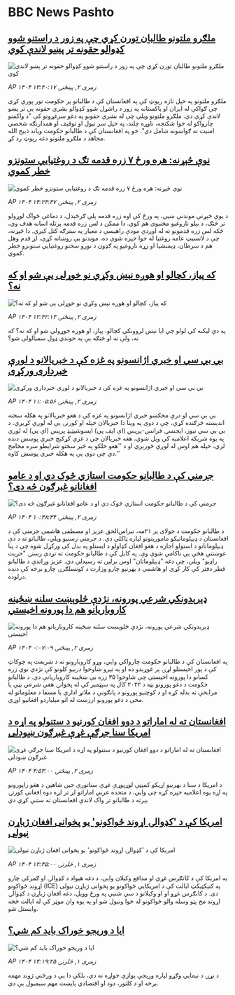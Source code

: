 # BBC News Pashto## [ملګرو ملتونو طالبان تورن کړي چې په زور د راستنو شوو کډوالو حقونه تر پښو لاندې کوي](https://www.bbc.com/pashto/articles/cjwnwl186y9o?at_campaign=githubrss)![ملګرو ملتونو طالبان تورن کړي چې په زور د راستنو شوو کډوالو حقونه تر پښو لاندې کوي](https://ichef.bbci.co.uk/ace/ws/240/cpsprodpb/747f/live/6358c100-6887-11f0-8dbd-f3d32ebd3327.jpg)_AP ۱۴۰۴ زمری ۲, پينځنۍ ۱۳:۴۰:۱۷_ملګرو ملتونو په خپل تازه رپوټ کې په افغانستان کې د طالبانو پر حکومت تور پورې کړی چې ګواکې له ایران او پاکستانه په زور د راشړل شوو کډوالو بشري حقونه یې تر پښو لاندې کړي دي.  ملګرو ملتونو ویلي چې له بشري حقونو په دغو سرغړونو کې "د واکمنو چارواکو له خوا شکنجه، ناوړه چلند،‌ په خپل سر نیول او توقیف او همدارنګه شخصي امنیت ته ګواښونه شامل دي".
خو په افغانستان کې د طالبانو حکومت ویاند ذبیح الله مجاهد د ملګرو ملتونو دغه رپوټ رد کړ.## [نوې څېړنه: هره ورځ ۷ زره قدمه تګ د روغتیايي ستونزو خطر کموي](https://www.bbc.com/pashto/articles/c7vrven69qeo?at_campaign=githubrss)![نوې څېړنه: هره ورځ ۷ زره قدمه تګ د روغتیايي ستونزو خطر کموي](https://ichef.bbci.co.uk/ace/ws/240/cpsprodpb/5a7c/live/48f4b0a0-6885-11f0-af20-030418be2ca5.jpg)_AP ۱۴۰۴ زمری ۲, پينځنۍ ۱۴:۲۴:۳۷_د یوې څېړنې موندنې ښيي، په ورځ کې اوه زره قدمه پلې ګرځېدل، د دماغي ځواک لوړولو تر څنګ، د بېلو ناروغیو مخنیوی هم کوي.
دا ممکن د لس زره قدمه پرتله اسانه هدف وي، ځکه لس زره قدمونو ته له اوږدې مودې راهیسې د معیار په سترګه کتل کېږي.
دا څېړنه، چې د لانسیټ عامه روغتیا له خوا خپره شوې ده، موندنو یې روښانه کړې، لږ قدم وهل هم د سرطان، ډیمنشیا او زړه ناروغیو په ګډون د نورو سختو روغتیایې ستونزو خطر کموي.## [که پیاز، کچالو او هوږه نېښ وکړي نو خوړلی یې شو او که نه؟](https://www.bbc.com/pashto/articles/cn9y9gev8epo?at_campaign=githubrss)![که پیاز، کچالو او هوږه نېښ وکړي نو خوړلی یې شو او که نه؟](https://ichef.bbci.co.uk/ace/ws/240/cpsprodpb/0bec/live/0a588950-688c-11f0-89ea-4d6f9851f623.jpg)_AP ۱۴۰۴ زمری ۲, پينځنۍ ۱۲:۴۲:۱۳_په دې لیکنه کې لولو چې ایا نېښ لروونکي کچالو، پیاز، او هوږه خوړولی شو او که نه؟ که نه، ولې نه او څنګه یې په خوندي ډول سمبالولی شو؟## [بي بي سي او خبري اژانسونو په غزه کې د خبریالانو د لوږې خبرداری ورکړی](https://www.bbc.com/pashto/articles/cev0v9my2ddo?at_campaign=githubrss)![بي بي سي او خبري اژانسونو په غزه کې د خبریالانو د لوږې خبرداری ورکړی](https://ichef.bbci.co.uk/ace/ws/240/cpsprodpb/d49a/live/9b1d3a30-687d-11f0-89ea-4d6f9851f623.png)_AP ۱۴۰۴ زمری ۲, پينځنۍ ۱۱:۰۵:۵۶_بي بي سي او درې مخکښو خبري اژانسونو په غزه کې د هغو خبریالانو په هکله سخته اندېښنه څرګنده کړې، چې د دوی په وینا دا خبریالان خپله او کورنۍ یې له لوږې کړیږي. 
د بي بي سي نیوز، ایجنسۍ فرانس-پریس (اې ایف پي) ایسوشیټیډ پریس (اې پي) له لوري په یوه شریکه اعلامیه کې ویل شوي، هغه خبریالان چې د غزې کړکېچ خبري پوښښ دنده لري، خپله هم اوس له لوږې ځورېږي او د ''هغو خلکو په څېر سختو شرایطو سره مخامخ دي چې دوی یې په هکله خبري پوښښ کاوه.''## [جرمني کې د طالبانو حکومت  استازي څوک دي او د عامو افغانانو غبرګون څه دی؟](https://www.bbc.com/pashto/articles/c74w2pgl19vo?at_campaign=githubrss)![جرمني کې د طالبانو حکومت  استازي څوک دي او د عامو افغانانو غبرګون څه دی؟](https://ichef.bbci.co.uk/ace/ws/240/cpsprodpb/a13a/live/f5df77c0-6879-11f0-af20-030418be2ca5.png)_AP ۱۴۰۴ زمری ۲, پينځنۍ ۱۰:۳۸:۳۴_د طالبانو حکومت د جولای پر ۲۱مه، نبراس‌الحق عزیز او مصطفی هاشمي جرمني کې د افغانستان د ډیپلوماتیکو ماموریتونو لپاره ټاکلي دي. د جرمني رسنیو ویلي، طالبانو ته د دې ډیپلوماتانو د استولو اجازه د هغو افغان کډاولو د ایستلو په بدل کې ورکړل شوه چې د پنا غوښتنې هڅې یې ناکامې شوې وې.
په کابل کې د طالبانو حکومت ته نږدې رسنۍ "حریت راډیو" ویلي، چې دغه "ډیپلوماتان" اوس برلین ته رسېدلي دي. عزیز وړاندې د طالبانو قطر دفتر کې کار کړی او هاشمي د بهرنیو چارو وزارت د کونسلګرۍ چارو برخه کې دنده درلوده.## [ډېرېدونکي شرعي پورونه، نژدې څلوېښت سلنه ښځینه کاروباریانو هم دا پورونه اخیستي](https://www.bbc.com/pashto/articles/ckgd56zpe61o?at_campaign=githubrss)![ډېرېدونکي شرعي پورونه، نژدې څلوېښت سلنه ښځینه کاروباریانو هم دا پورونه اخیستي](https://ichef.bbci.co.uk/ace/ws/240/cpsprodpb/0cd8/live/a2ed6ad0-680c-11f0-af20-030418be2ca5.jpg)_AP ۱۴۰۴ زمری ۲, پينځنۍ ۰:۰۷:۰۹_په افغانستان کې د طالبانو حکومت چارواکي وايي، وړو کاروبارونو ته د شریعت په چوکاټ کې د پور اخیستلو لړۍ پر غوړېدو ده او په تېرو شاوخوا درېیو کلونو کې نژدې نوي زره کسانو دا پورونه اخیستي چې شاوخوا ۳۵ زره یې ښځینه کاروباریانې دي.
د طالبانو حکومت د دغو پورونو بڼه د ۲۰۲۲ کال په سپټمبر کې له پخوانۍ هغې شرعي بڼې یا مرابحې ته بدله کړه او د کوچنیو پورونو د پانګونې د ملاتړ ادارې یا مسفا د معلوماتو له مخې د دغو پورونو ارزښت له اتو مېلیاردو افغانیو اوړي.## [افغانستان ته له اماراتو د دوو افغان کورنیو د ستنولو په اړه د امریکا سنا جرګې غړې غبرګون ښودلی](https://www.bbc.com/pashto/articles/cx2nr26qv0ko?at_campaign=githubrss)![افغانستان ته له اماراتو د دوو افغان کورنیو د ستنولو په اړه د امریکا سنا جرګې غړې غبرګون ښودلی](https://ichef.bbci.co.uk/ace/ws/240/cpsprodpb/f298/live/bef8aba0-6847-11f0-8dbd-f3d32ebd3327.jpg)_AP ۱۴۰۴ زمری ۲, پينځنۍ ۴:۵۳:۰۰_د امریکا د سنا د بهرنيو اړيکو کمېټې لوړپوړې غړې سناتورې جین شاهین د هغو راپورونو په اړه يوه اعلامیه خپره کړه چې وايي، د متحده عربي اماراتو لږ تر لږه دوه افغانې کورنۍ بېرته د طالبانو تر واک لاندې افغانستان ته ستنې کړې دي## [امریکا کې د 'کډوالۍ اړوند ځواکونو' یو پخوانی افغان ژباړن نیولی](https://www.bbc.com/pashto/articles/cn5k06z7l72o?at_campaign=githubrss)![امریکا کې د 'کډوالۍ اړوند ځواکونو' یو پخوانی افغان ژباړن نیولی](https://ichef.bbci.co.uk/ace/ws/240/cpsprodpb/bad7/live/c38a6a30-67c2-11f0-89ea-4d6f9851f623.jpg)_AP ۱۴۰۴ زمری ۱, څلرنۍ ۱۲:۴۵:۰۰_په امریکا کې د کانګرس غړي او مدافع وکیلان وايي، د دغه هېواد د کډوالۍ او ګمرکي چارو اړوند ځواکونو (ICE) په کنېکټیکټ ایالت کې د امریکايي ځواکونو یو پخوانی ژباړن نیولی دی.
د کانګرس غړو او او وکیلانو د سې شنبې په ورځ وویل، دغه افغان ژباړن د کډوالۍ اړوند مخ پټو وسله والو ځواکونو له خوا ونیول شو او په یوه وان موټر کې له ایالت څخه واېستل شو.## [ایا د وریجو خوراک باید کم شي؟](https://www.bbc.com/pashto/articles/c307gpzdlm5o?at_campaign=githubrss)![ایا د وریجو خوراک باید کم شي؟](https://ichef.bbci.co.uk/ace/ws/240/cpsprodpb/9a77/live/7f640820-671d-11f0-8dbd-f3d32ebd3327.jpg)_AP ۱۴۰۴ زمری ۱, څلرنۍ ۱۴:۱۹:۲۵_د نړۍ د نیمايي وګړو لپاره وریجې یوازې خواړه نه دي، بلکې دا یې د ورځني ژوند مهمه برخه او د کلتور، دود او اقتصادي پایښت مهم سیمبول یې دی.